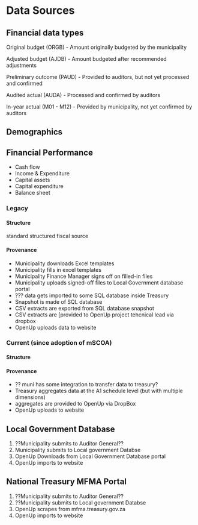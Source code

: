 # Data Sources

## Financial data types

Original budget (ORGB) - Amount originally budgeted by the municipality

Adjusted budget (AJDB) - Amount budgeted after recommended adjustments

Preliminary outcome (PAUD) - Provided to auditors, but not yet processed and confirmed

Audited actual (AUDA) - Processed and confirmed by auditors

In-year actual (M01 - M12) - Provided by municipality, not yet confirmed by auditors

## Demographics

## Financial Performance

* Cash flow
* Income & Expenditure
* Capital assets
* Capital expenditure
* Balance sheet

### Legacy

#### Structure

standard structured fiscal source

#### Provenance

* Municipality downloads Excel templates
* Municipality fills in excel templates
* Municipality Finance Manager signs off on filled-in files
* Municipality uploads signed-off files to Local Government database portal
* ??? data gets imported to some SQL database inside Treasury
* Snapshot is made of SQL database
* CSV extracts are exported from SQL database snapshot
* CSV extracts are \[provided to OpenUp project tehcnical lead via dropbox
* OpenUp uploads data to website

### Current (since adoption of mSCOA)

#### Structure

#### Provenance

* ?? muni has some integration to transfer data to treasury?
* Treasury aggregates data at the A1 schedule level (but with multiple dimensions)
* aggregates are provided to OpenUp via DropBox
* OpenUp uploads to website

## Local Government Database

1. ??Municipality submits to Auditor General??
2. Municipality submits to Local government Databse
3. OpenUp Downloads from Local Government Database portal
4. OpenUp imports to website

## National Treasury MFMA Portal

1. ??Municipality submits to Auditor General??
2. ??Municipality submits to Local government Databse
3. OpenUp scrapes from mfma.treasury.gov.za
4. OpenUp imports to website
